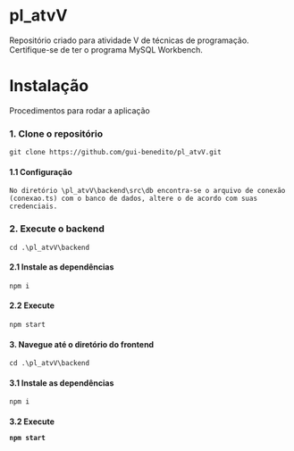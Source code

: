 # pl_atvV

Repositório criado para atividade V de técnicas de programação.  
Certifique-se de ter o programa MySQL Workbench.

<h1> Instalação </h1>
  Procedimentos para rodar a aplicação

<h3>1. Clone o repositório</h3>

    git clone https://github.com/gui-benedito/pl_atvV.git

<h4>1.1 Configuração</h4>

    No diretório \pl_atvV\backend\src\db encontra-se o arquivo de conexão (conexao.ts) com o banco de dados, altere o de acordo com suas credenciais.

<h3>2. Execute o backend</h3>

    cd .\pl_atvV\backend

<h4>2.1 Instale as dependências</h4>

    npm i

<h4>2.2 Execute</h4>

    npm start

<h4>3. Navegue até o diretório do frontend </h4>

    cd .\pl_atvV\backend

<h4>3.1 Instale as dependências</h4>

    npm i

<h4>3.2 Execute</4>

    npm start
